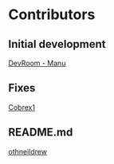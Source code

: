<h1>Contributors</h1>
<h2>Initial development</h2><a href="https://github.com/zManu27/">DevRoom - Manu
</a>
<h2>Fixes</h2><a href="https://github.com/cobrex1/">Cobrex1
</a>
<h2>README.md</h2><a href="https://github.com/othneildrew/Best-README-Template">othneildrew
</a>